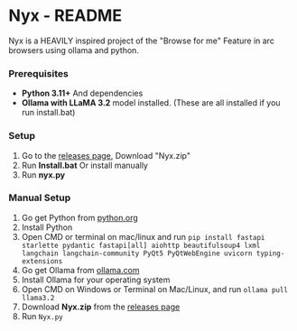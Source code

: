 # Nyx - README

Nyx is a HEAVILY inspired project of the "Browse for me" Feature in arc browsers using ollama and python. 

### Prerequisites

- **Python 3.11+** And dependencies
- **Ollama with LLaMA 3.2** model installed. (These are all installed if you run install.bat)

### Setup

1. Go to the [releases page](https://github.com/Soul7797/Nyx-BrowseForMe/releases), Download "Nyx.zip"
2. Run **Install.bat** Or install manually
3. Run **nyx.py**



### Manual Setup
1. Go get Python from [python.org](https://www.python.org/downloads/)
2. Install Python
3. Open CMD or terminal on mac/linux and run `pip install fastapi starlette pydantic fastapi[all] aiohttp beautifulsoup4 lxml langchain langchain-community PyQt5 PyQtWebEngine uvicorn typing-extensions
`
4. Go get Ollama from [ollama.com](https://ollama.com/)
5. Install Ollama for your operating system
6. Open CMD on Windows or Terminal on Mac/Linux, and run `ollama pull llama3.2`
7. Download **Nyx.zip** from the [releases page](https://github.com/Soul7797/Nyx-BrowseForMe/releases)
8. Run `Nyx.py`
